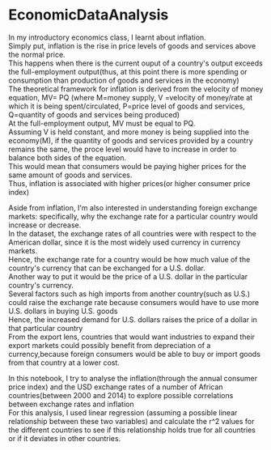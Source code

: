 # EconomicDataAnalysis
In my introductory economics class, I learnt about inflation. <br/>
Simply put, inflation is the rise in price levels of goods and services above the normal price. <br/>
This happens when there is the current ouput of a country's output exceeds the full-employment output(thus, at this point there is more spending or consumption than production of goods and services in the economy) <br/>
The theoretical framework for inflation is derived from the velocity of money equation, MV= PQ (where M=money supply, V =velocity of money/rate at which it is being spent/circulated, P=price level of goods and services, Q=quantity of goods and services being produced) <br/>
At the full-employment output, MV must be equal to PQ. <br/>
Assuming V is held constant, and more money is being supplied into the economy(M), if the quantity of goods and services provided by a country remains the same, the proce level would have to increase in order to balance both sides of the equation. <br/>
This would mean that consumers would be paying higher prices for the same amount of goods and services. <br/>
Thus, inflation is associated with higher prices(or higher consumer price index) <br/>

Aside from inflation, I'm also interested in understanding foreign exchange markets: specifically, why the exchange rate for a particular country would increase or decrease. <br/>
In the dataset, the exchange rates of all countries were with respect to the American dollar, since it is the most widely used currency in currency markets. <br/>
Hence, the exchange rate for a country would be how much value of the country's currency that can be exchanged for a U.S. dollar. <br/>
Another way to put it would be the price of a U.S. dollar in the particular country's currency. <br/>
Several factors such as high imports from another country(such as U.S.) could raise the exchange rate because consumers would have to use more U.S. dollars in buying U.S. goods <br/>
Hence, the increased demand for U.S. dollars raises the price of a dollar in that particular country <br/>
From the export lens, countries that would want industries to expand their export markets could possibly benefit from depreciation of a currency,because foreign consumers would be able to buy or import goods from that country at a lower cost. <br/>

In this notebook, I try to analyse the inflation(through the annual consumer price index) and the USD exchange rates of a number of African countries(between 2000 and 2014) to explore possible correlations between exchange rates and inflation <br/>
For this analysis, I used linear regression (assuming a possible linear relationship between these two variables) and calculate the r^2 values for the different countries to see if this relationship holds true for all countries or if it deviates in other countries. <br/>

